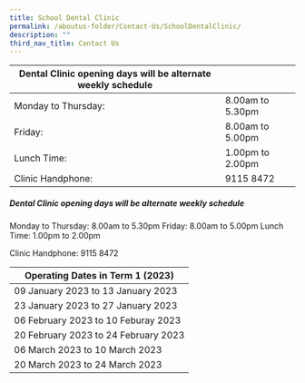 ```yaml
---
title: School Dental Clinic
permalink: /aboutus-folder/Contact-Us/SchoolDentalClinic/
description: ""
third_nav_title: Contact Us
---
```

|**Dental Clinic opening days will be alternate weekly schedule** |  |
| -------- | -------- |
| Monday to Thursday:     | 8.00am to 5.30pm |   
| Friday:  | 8.00am to 5.00pm | 
| Lunch Time:| 1.00pm to 2.00pm |   
| Clinic Handphone:    | 9115 8472 |

##### Dental Clinic opening days will be alternate weekly schedule
Monday to Thursday: 8.00am to 5.30pm
Friday: 8.00am to 5.00pm
Lunch Time: 1.00pm to 2.00pm

Clinic Handphone: 9115 8472


| **Operating Dates in Term 1 (2023)** |
| -------- |
| 09 January 2023 to 13 January 2023 | 
| 23 January 2023 to 27 January 2023 |
| 06 February 2023 to 10 Feburay 2023 |
| 20 February 2023 to 24 February 2023 |
| 06 March 2023 to 10 March 2023 |
| 20 March 2023 to 24 March 2023 |